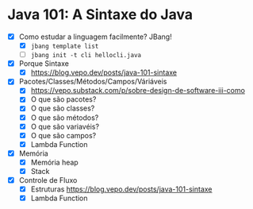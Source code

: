 # Java 101: A Sintaxe do Java

- [X] Como estudar a linguagem facilmente? JBang!
    - [X] `jbang template list`
    - [ ] `jbang init -t cli hellocli.java`
- [X] Porque Sintaxe
    - [X] https://blog.vepo.dev/posts/java-101-sintaxe
- [X] Pacotes/Classes/Métodos/Campos/Váriáveis
    - [X] https://vepo.substack.com/p/sobre-design-de-software-iii-como
    - [X] O que são pacotes?
    - [X] O que são classes?
    - [X] O que são métodos?
    - [X] O que são variavéis?
    - [X] O que são campos?
    - [X] Lambda Function
- [X] Memória
    - [X] Memória heap
    - [X] Stack
- [X] Controle de Fluxo
    - [X] Estruturas https://blog.vepo.dev/posts/java-101-sintaxe
    - [X] Lambda Function